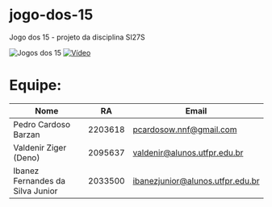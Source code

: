 # jogo-dos-15
Jogo dos 15 - projeto da disciplina SI27S

![Jogos dos 15](https://cdn.awsli.com.br/600x700/1371/1371841/produto/57103272/5a85b42d4f.jpg)
[![Vídeo](https://img.youtube.com/vi/r72NiPPBTI0/hqdefault.jpg)](https://youtu.be/r72NiPPBTI0)

# Equipe:
Nome | RA | Email
-----|----|-------
Pedro Cardoso Barzan | 2203618 | pcardosow.nnf@gmail.com
Valdenir Ziger (Deno) | 2095637 | valdenir@alunos.utfpr.edu.br
Ibanez Fernandes da Silva Junior | 2033500 | ibanezjunior@alunos.utfpr.edu.br
